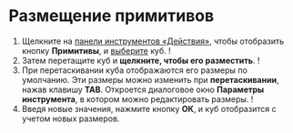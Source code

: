 # Размещение примитивов

1. Щелкните на [панели инструментов «Действия»](https://github.com/FormIt3D/autodesk-formit-360-windows-help/tree/c377e7b8a3b8e43e684321d0b7de867608d317a3/tool-library/tool-bars-extended.md), чтобы отобразить кнопку **Примитивы**, и [выберите](select-edge-face-or-object.md) куб. \![](<../.gitbook/assets/primitive-cube (1).png>)
2. Затем перетащите куб и **щелкните, чтобы его разместить**. \![](<../.gitbook/assets/image-2- (1).png>)
3. При перетаскивании куба отображаются его размеры по умолчанию. Эти размеры можно изменить при **перетаскивании**, нажав клавишу **TAB**. Откроется диалоговое окно **Параметры инструмента**, в котором можно редактировать размеры. \![](<../.gitbook/assets/image (1).png>)
4. Введя новые значения, нажмите кнопку **ОК**, и куб отобразится с учетом новых размеров.
